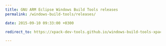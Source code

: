 ```yaml
---
title: GNU ARM Eclipse Windows Build Tools releases
permalink: /windows-build-tools/releases/

date: 2015-09-10 09:33:00 +0300

redirect_to: https://xpack-dev-tools.github.io/windows-build-tools-xpack/releases/

---
```

